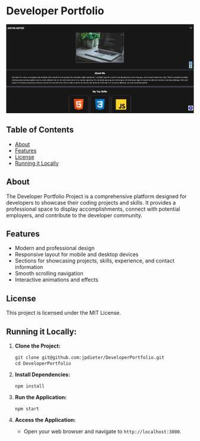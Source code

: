 # Developer Portfolio

![Portfolio Website](assets/images/PortfolioWebsite.png)

## Table of Contents

- [About](#about)
- [Features](#features)
- [License](#license)
- [Running it Locally](#running-it-locally)

## About

The Developer Portfolio Project is a comprehensive platform designed for developers to showcase their coding projects and skills. It provides a professional space to display accomplishments, connect with potential employers, and contribute to the developer community.

## Features

- Modern and professional design
- Responsive layout for mobile and desktop devices
- Sections for showcasing projects, skills, experience, and contact information
- Smooth scrolling navigation
- Interactive animations and effects

## License

This project is licensed under the MIT License.

## Running it Locally:

1. **Clone the Project:**

    ```
    git clone git@github.com:jpdieter/DeveloperPortfolio.git
    cd DeveloperPortfolio
    ```

2. **Install Dependencies:**

    ```
    npm install
    ```

3. **Run the Application:**

    ```
    npm start
    ```

4. **Access the Application:**

    - Open your web browser and navigate to `http://localhost:3000`.

